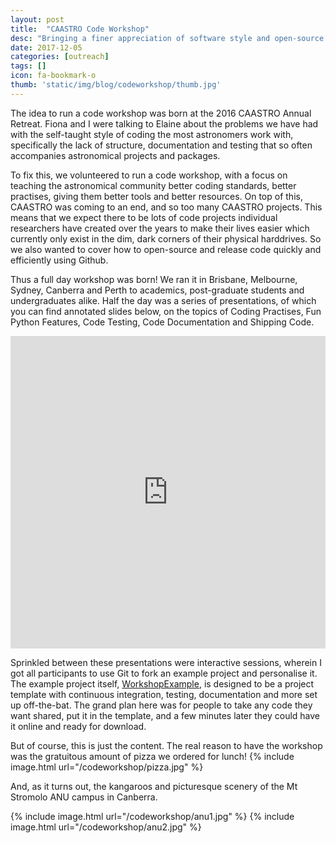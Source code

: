 ```yaml
---
layout: post
title:  "CAASTRO Code Workshop"
desc: "Bringing a finer appreciation of software style and open-source development to the astronomical masses!"
date: 2017-12-05
categories: [outreach]
tags: []
icon: fa-bookmark-o
thumb: 'static/img/blog/codeworkshop/thumb.jpg'
---
```


The idea to run a code workshop was born at the 2016 CAASTRO Annual Retreat. Fiona and I were talking to Elaine
about the problems we have had with the self-taught style of coding the most astronomers work with, specifically
the lack of structure, documentation and testing that so often accompanies astronomical projects and packages.

To fix this, we volunteered to run a code workshop, with a focus on teaching the astronomical community
better coding standards, better practises, giving them better tools and better resources. On top of this, 
CAASTRO was coming to an end, and so too many CAASTRO projects. This means that we expect there to be lots of 
code projects individual researchers have created over the years to make their lives easier which currently
only exist in the dim, dark corners of their physical harddrives. So we also wanted to cover how to open-source
and release code quickly and efficiently using Github.

Thus a full day workshop was born! We ran it in Brisbane, Melbourne, Sydney, Canberra and Perth
to academics, post-graduate students and undergraduates alike. Half the day was a series of presentations,
of which you can find annotated slides below, on the topics of Coding Practises, Fun Python Features, Code Testing,
Code Documentation and Shipping Code.


<iframe src="https://drive.google.com/file/d/1SwTiAw-c26Ui5NjXQNFPt4M9lZijIx5c/preview" width="100%" height="500px" style="border: none;"></iframe>


Sprinkled between these presentations were interactive sessions, wherein I got all participants to use Git to
fork an example project and personalise it. The example project itself, [WorkshopExample](https://github.com/Samreay/WorkshopExample),
is designed to be a project template with continuous integration, testing, documentation and more set up off-the-bat.
The grand plan here was for people to take any code they want shared, put it in the template, and a few minutes
later they could have it online and ready for download.

But of course, this is just the content. The real reason to have the workshop was the gratuitous amount
of pizza we ordered for lunch!
{% include image.html url="/codeworkshop/pizza.jpg"  %}

And, as it turns out, the kangaroos and picturesque scenery of the Mt Stromolo ANU campus in Canberra.

{% include image.html url="/codeworkshop/anu1.jpg"  %}
{% include image.html url="/codeworkshop/anu2.jpg"  %}
